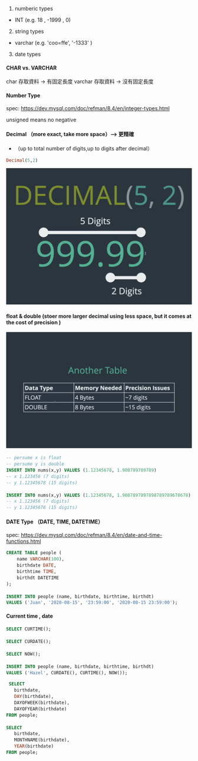 <!-- Data Types https://dev.mysql.com/doc/refman/8.4/en/data-types.html -->
1. numberic types
- INT (e.g. 18 , -1999 , 0)

2. string types
- varchar (e.g. 'coo=ffe', '-1333' )

3. date types

#### CHAR vs. VARCHAR
char 存取資料 -> 有固定長度
varchar 存取資料 -> 沒有固定長度


#### Number Type
spec: https://dev.mysql.com/doc/refman/8.4/en/integer-types.html

unsigned means no negative

#### Decimal （more exact, take more space）--> 更精確
- （up to total number of digits,up to digits after decimal）
```SQL
Decimal(5,2)
```
![alt text](<截圖 2025-09-18 晚上10.46.14.png>)

#### float & double (stoer more larger decimal using less space, but it comes at the **cost of precision** )
![alt text](image.png)
```SQL
-- persume x is float
-- persume y is double
INSERT INTO nums(x,y) VALUES (1.12345678, 1.908789789789)
-- x 1.123456 (7 digits)
-- y 1.12345678 (15 digits)

INSERT INTO nums(x,y) VALUES (1.12345678, 1.9087897897898789789678678)
-- x 1.123456 (7 digits)
-- y 1.12345678 (15 digits)
```

#### DATE Type （DATE, TIME, DATETIME）
spec: https://dev.mysql.com/doc/refman/8.4/en/date-and-time-functions.html
```SQL
CREATE TABLE people (
	name VARCHAR(100),
    birthdate DATE,
    birthtime TIME,
    birthdt DATETIME
);

INSERT INTO people (name, birthdate, birthtime, birthdt)
VALUES ('Juan', '2020-08-15', '23:59:00', '2020-08-15 23:59:00');
```

#### Current time , date
```SQL
SELECT CURTIME();
 
SELECT CURDATE();
 
SELECT NOW();
 
INSERT INTO people (name, birthdate, birthtime, birthdt)
VALUES ('Hazel', CURDATE(), CURTIME(), NOW());
```

```SQL
 SELECT 
   birthdate,
   DAY(birthdate),
   DAYOFWEEK(birthdate),
   DAYOFYEAR(birthdate)
FROM people;
 
SELECT 
   birthdate,
   MONTHNAME(birthdate),
   YEAR(birthdate)
FROM people;
```
